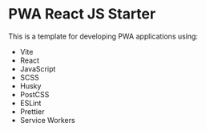 # PWA React JS Starter

This is a template for developing PWA applications using:

- Vite
- React
- JavaScript
- SCSS
- Husky
- PostCSS
- ESLint
- Prettier
- Service Workers

